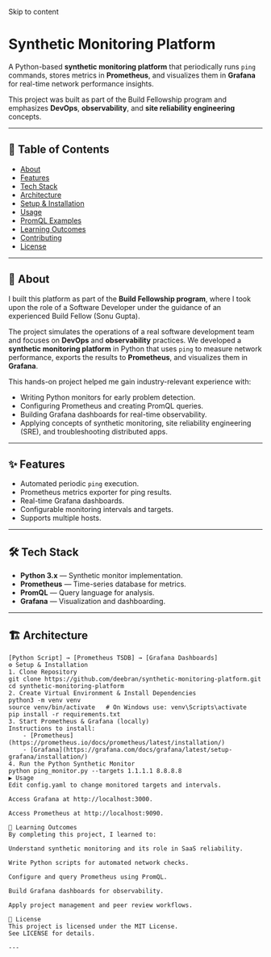 Skip to content
# Synthetic Monitoring Platform

A Python-based **synthetic monitoring platform** that periodically runs `ping` commands, stores metrics in **Prometheus**, and visualizes them in **Grafana** for real-time network performance insights.

This project was built as part of the Build Fellowship program and emphasizes **DevOps**, **observability**, and **site reliability engineering** concepts.

---

## 📌 Table of Contents
- [About](#about)
- [Features](#features)
- [Tech Stack](#tech-stack)
- [Architecture](#architecture)
- [Setup & Installation](#setup--installation)
- [Usage](#usage)
- [PromQL Examples](#promql-examples)
- [Learning Outcomes](#learning-outcomes)
- [Contributing](#contributing)
- [License](#license)

---

## 📖 About
I built this platform as part of the **Build Fellowship program**, where I took upon the role of a Software Developer under the guidance of an experienced Build Fellow (Sonu Gupta).  

The project simulates the operations of a real software development team and focuses on **DevOps** and **observability** practices. We developed a **synthetic monitoring platform** in Python that uses `ping` to measure network performance, exports the results to **Prometheus**, and visualizes them in **Grafana**.  

This hands-on project helped me gain industry-relevant experience with:
- Writing Python monitors for early problem detection.  
- Configuring Prometheus and creating PromQL queries.  
- Building Grafana dashboards for real-time observability.  
- Applying concepts of synthetic monitoring, site reliability engineering (SRE), and troubleshooting distributed apps.  

---

## ✨ Features
- Automated periodic `ping` execution.
- Prometheus metrics exporter for ping results.
- Real-time Grafana dashboards.
- Configurable monitoring intervals and targets.
- Supports multiple hosts.

---

## 🛠 Tech Stack
- **Python 3.x** — Synthetic monitor implementation.
- **Prometheus** — Time-series database for metrics.
- **PromQL** — Query language for analysis.
- **Grafana** — Visualization and dashboarding.

---

## 🏗 Architecture
```plaintext
[Python Script] → [Prometheus TSDB] → [Grafana Dashboards]
⚙️ Setup & Installation
1. Clone Repository
git clone https://github.com/deebran/synthetic-monitoring-platform.git
cd synthetic-monitoring-platform
2. Create Virtual Environment & Install Dependencies
python3 -m venv venv
source venv/bin/activate   # On Windows use: venv\Scripts\activate
pip install -r requirements.txt
3. Start Prometheus & Grafana (locally)
Instructions to install: 
    - [Prometheus](https://prometheus.io/docs/prometheus/latest/installation/)
    - [Grafana](https://grafana.com/docs/grafana/latest/setup-grafana/installation/)
4. Run the Python Synthetic Monitor
python ping_monitor.py --targets 1.1.1.1 8.8.8.8
▶️ Usage
Edit config.yaml to change monitored targets and intervals.

Access Grafana at http://localhost:3000.

Access Prometheus at http://localhost:9090.

🎯 Learning Outcomes
By completing this project, I learned to:

Understand synthetic monitoring and its role in SaaS reliability.

Write Python scripts for automated network checks.

Configure and query Prometheus using PromQL.

Build Grafana dashboards for observability.

Apply project management and peer review workflows.

📄 License
This project is licensed under the MIT License.
See LICENSE for details.

---